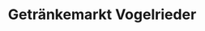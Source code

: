 ---
title: "Getränkemarkt Vogelrieder"
url: /hoehenkirchen-siegertsbrunn/getraenkemarkt-vogelrieder/
shop: Getränke
---
